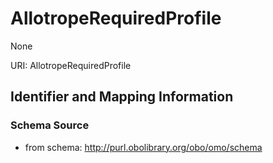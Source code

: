 # AllotropeRequiredProfile

None

URI: AllotropeRequiredProfile


## Identifier and Mapping Information







### Schema Source


* from schema: http://purl.obolibrary.org/obo/omo/schema



